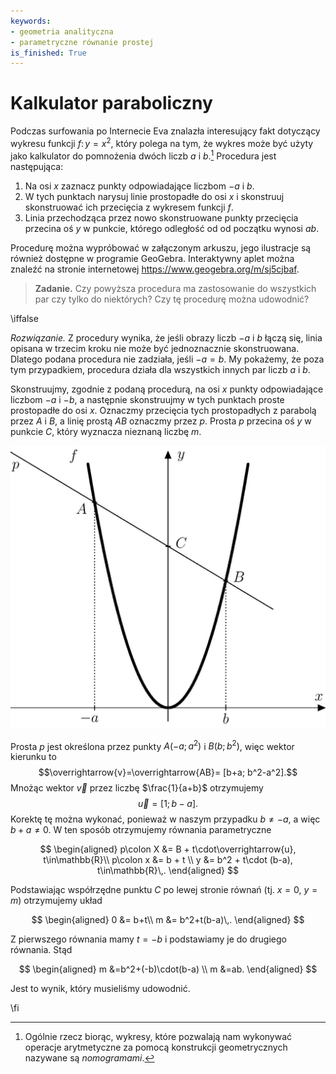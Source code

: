 ```yaml
---
keywords:
- geometria analityczna
- parametryczne równanie prostej
is_finished: True
---
```


# Kalkulator paraboliczny

Podczas surfowania po Internecie Eva znalazła interesujący fakt dotyczący wykresu funkcji
$f\colon y = x^2$, który polega na tym, że wykres może być użyty jako kalkulator do pomnożenia dwóch liczb
$a$ i $b$.[^1] Procedura jest następująca:

 1. Na osi $x$ zaznacz punkty odpowiadające liczbom  $-a$ i $b$.
 2. W tych punktach narysuj linie prostopadłe do osi $x$ i skonstruuj
    skonstruować ich przecięcia z wykresem funkcji $f$.
 3.  Linia przechodząca przez nowo skonstruowane punkty przecięcia
    przecina oś  $y$ w punkcie, którego odległość od
    od początku wynosi $ab$.
    
Procedurę można wypróbować w załączonym arkuszu, jego ilustracje
są również dostępne w programie GeoGebra. Interaktywny aplet można znaleźć na stronie internetowej
<https://www.geogebra.org/m/sj5cjbaf>. 

> **Zadanie.** Czy powyższa procedura ma zastosowanie do wszystkich par
> czy tylko do niektórych? Czy tę procedurę można udowodnić?

\iffalse

*Rozwiązanie.* Z procedury wynika, że jeśli obrazy liczb $-a$ i $b$
łączą się, linia opisana w trzecim kroku nie może być jednoznacznie skonstruowana.
Dlatego podana procedura nie zadziała, jeśli $-a=b$. My
pokażemy, że poza tym przypadkiem, procedura działa dla wszystkich innych
par liczb $a$ i $b$.

Skonstruujmy, zgodnie z podaną procedurą, na osi $x$ punkty odpowiadające liczbom $-a$ i $-b$, a następnie skonstruujmy w tych punktach proste prostopadłe do osi $x$. Oznaczmy przecięcia
tych prostopadłych z parabolą przez $A$ i $B$, a linię prostą $AB$ oznaczmy przez $p$. Prosta $p$ przecina oś $y$ w punkcie $C$, który wyznacza nieznaną liczbę $m$.

![Ilustracyjny obraz](math4you_00010.jpg)

Prosta $p$  jest określona przez punkty $A(-a;a^2)$ i $B(b;b^2)$, więc wektor kierunku to
$$\overrightarrow{v}=\overrightarrow{AB}= [b+a; b^2-a^2].$$ 
Mnożąc wektor $\overrightarrow{v}$ przez liczbę
$\frac{1}{a+b}$ otrzymujemy
$$\overrightarrow{u}=[1; b-a].$$ 
Korektę tę można wykonać, ponieważ w naszym przypadku $b\neq -a$, a więc
$b+a\neq0$. W ten sposób otrzymujemy równania parametryczne

$$
\begin{aligned}
p\colon X &= B + t\cdot\overrightarrow{u}, t\in\mathbb{R}\\
p\colon x &= b + t \\
y &= b^2 + t\cdot (b-a), t\in\mathbb{R}\,.
\end{aligned}
$$ 

Podstawiając współrzędne punktu $C$ po lewej stronie równań (tj. $x=0$, $y=m$) otrzymujemy układ

$$
\begin{aligned}
0 &= b+t\\
m &= b^2+t(b-a)\,.
\end{aligned}
$$ 

Z pierwszego równania mamy $t=-b$ i podstawiamy je do drugiego równania. Stąd

$$
\begin{aligned}
m &=b^2+(-b)\cdot(b-a) \\
m &=ab.
\end{aligned}
$$

Jest to wynik, który musieliśmy udowodnić.

\fi

[^1]: Ogólnie rzecz biorąc, wykresy, które pozwalają nam wykonywać operacje arytmetyczne
    za pomocą konstrukcji geometrycznych nazywane są  *nomogramami*.

